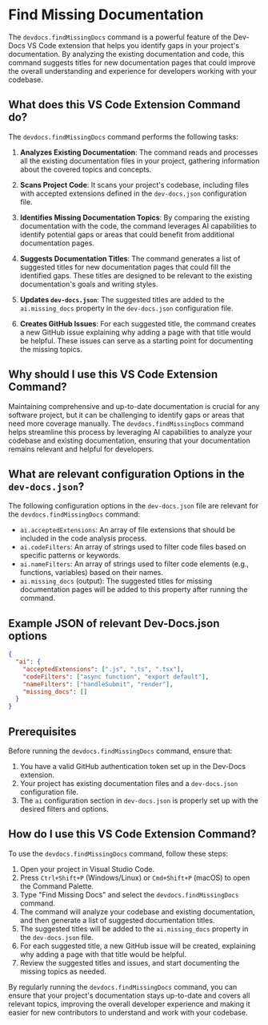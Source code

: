 
  
  # **Find Missing Documentation**

The `devdocs.findMissingDocs` command is a powerful feature of the Dev-Docs VS Code extension that helps you identify gaps in your project's documentation. By analyzing the existing documentation and code, this command suggests titles for new documentation pages that could improve the overall understanding and experience for developers working with your codebase.

## What does this VS Code Extension Command do?

The `devdocs.findMissingDocs` command performs the following tasks:

1. **Analyzes Existing Documentation**: The command reads and processes all the existing documentation files in your project, gathering information about the covered topics and concepts.

2. **Scans Project Code**: It scans your project's codebase, including files with accepted extensions defined in the `dev-docs.json` configuration file.

3. **Identifies Missing Documentation Topics**: By comparing the existing documentation with the code, the command leverages AI capabilities to identify potential gaps or areas that could benefit from additional documentation pages.

4. **Suggests Documentation Titles**: The command generates a list of suggested titles for new documentation pages that could fill the identified gaps. These titles are designed to be relevant to the existing documentation's goals and writing styles.

5. **Updates `dev-docs.json`**: The suggested titles are added to the `ai.missing_docs` property in the `dev-docs.json` configuration file.

6. **Creates GitHub Issues**: For each suggested title, the command creates a new GitHub issue explaining why adding a page with that title would be helpful. These issues can serve as a starting point for documenting the missing topics.

## Why should I use this VS Code Extension Command?

Maintaining comprehensive and up-to-date documentation is crucial for any software project, but it can be challenging to identify gaps or areas that need more coverage manually. The `devdocs.findMissingDocs` command helps streamline this process by leveraging AI capabilities to analyze your codebase and existing documentation, ensuring that your documentation remains relevant and helpful for developers.

## What are relevant configuration Options in the `dev-docs.json`?

The following configuration options in the `dev-docs.json` file are relevant for the `devdocs.findMissingDocs` command:

- `ai.acceptedExtensions`: An array of file extensions that should be included in the code analysis process.
- `ai.codeFilters`: An array of strings used to filter code files based on specific patterns or keywords.
- `ai.nameFilters`: An array of strings used to filter code elements (e.g., functions, variables) based on their names.
- `ai.missing_docs` (output): The suggested titles for missing documentation pages will be added to this property after running the command.

## Example JSON of relevant Dev-Docs.json options

```json
{
  "ai": {
    "acceptedExtensions": [".js", ".ts", ".tsx"],
    "codeFilters": ["async function", "export default"],
    "nameFilters": ["handleSubmit", "render"],
    "missing_docs": []
  }
}
```

## Prerequisites

Before running the `devdocs.findMissingDocs` command, ensure that:

1. You have a valid GitHub authentication token set up in the Dev-Docs extension.
2. Your project has existing documentation files and a `dev-docs.json` configuration file.
3. The `ai` configuration section in `dev-docs.json` is properly set up with the desired filters and options.

## How do I use this VS Code Extension Command?

To use the `devdocs.findMissingDocs` command, follow these steps:

1. Open your project in Visual Studio Code.
2. Press `Ctrl+Shift+P` (Windows/Linux) or `Cmd+Shift+P` (macOS) to open the Command Palette.
3. Type "Find Missing Docs" and select the `devdocs.findMissingDocs` command.
4. The command will analyze your codebase and existing documentation, and then generate a list of suggested documentation titles.
5. The suggested titles will be added to the `ai.missing_docs` property in the `dev-docs.json` file.
6. For each suggested title, a new GitHub issue will be created, explaining why adding a page with that title would be helpful.
7. Review the suggested titles and issues, and start documenting the missing topics as needed.

By regularly running the `devdocs.findMissingDocs` command, you can ensure that your project's documentation stays up-to-date and covers all relevant topics, improving the overall developer experience and making it easier for new contributors to understand and work with your codebase.
  
  